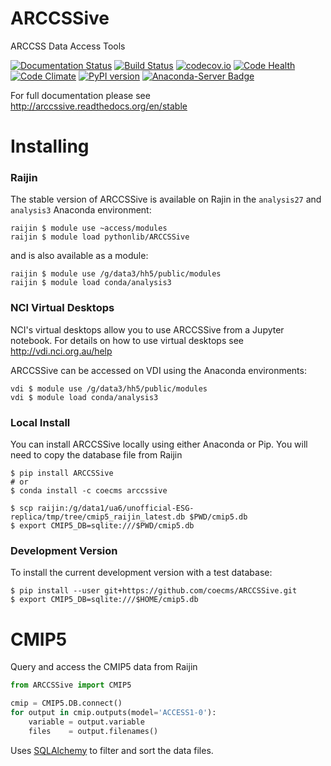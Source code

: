 # ARCCSSive
ARCCSS Data Access Tools

[![Documentation Status](https://readthedocs.org/projects/arccssive/badge/?version=latest)](https://readthedocs.org/projects/arccssive/?badge=latest)
[![Build Status](https://travis-ci.org/coecms/ARCCSSive.svg?branch=master)](https://travis-ci.org/coecms/ARCCSSive)
[![codecov.io](http://codecov.io/github/coecms/ARCCSSive/coverage.svg?branch=master)](http://codecov.io/github/coecms/ARCCSSive?branch=master)
[![Code Health](https://landscape.io/github/coecms/ARCCSSive/master/landscape.svg?style=flat)](https://landscape.io/github/coecms/ARCCSSive/master)
[![Code Climate](https://codeclimate.com/github/coecms/ARCCSSive/badges/gpa.svg)](https://codeclimate.com/github/coecms/ARCCSSive)
[![PyPI version](https://badge.fury.io/py/ARCCSSive.svg)](https://pypi.python.org/pypi/ARCCSSive)
[![Anaconda-Server Badge](https://anaconda.org/scottwales/arccssive/badges/version.svg)](https://anaconda.org/scottwales/arccssive)

For full documentation please see http://arccssive.readthedocs.org/en/stable

Installing
==========

### Raijin

The stable version of ARCCSSive is available on Rajin in the `analysis27` and
`analysis3` Anaconda environment:

    raijin $ module use ~access/modules
    raijin $ module load pythonlib/ARCCSSive

and is also available as a module:

    raijin $ module use /g/data3/hh5/public/modules
    raijin $ module load conda/analysis3

### NCI Virtual Desktops

NCI's virtual desktops allow you to use ARCCSSive from a Jupyter notebook. For
details on how to use virtual desktops see http://vdi.nci.org.au/help

ARCCSSive can be accessed on VDI using the Anaconda environments:

    vdi $ module use /g/data3/hh5/public/modules
    vdi $ module load conda/analysis3

### Local Install

You can install ARCCSSive locally using either Anaconda or Pip. You will need
to copy the database file from Raijin

    $ pip install ARCCSSive
    # or
    $ conda install -c coecms arccssive

    $ scp raijin:/g/data1/ua6/unofficial-ESG-replica/tmp/tree/cmip5_raijin_latest.db $PWD/cmip5.db
    $ export CMIP5_DB=sqlite:///$PWD/cmip5.db

### Development Version

To install the current development version with a test database:

    $ pip install --user git+https://github.com/coecms/ARCCSSive.git 
    $ export CMIP5_DB=sqlite:///$HOME/cmip5.db

CMIP5
=====

Query and access the CMIP5 data from Raijin

```python
from ARCCSSive import CMIP5

cmip = CMIP5.DB.connect()
for output in cmip.outputs(model='ACCESS1-0'):
    variable = output.variable
    files    = output.filenames()    
```

Uses
[SQLAlchemy](http://docs.sqlalchemy.org/en/rel_1_0/orm/tutorial.html#querying)
to filter and sort the data files.
